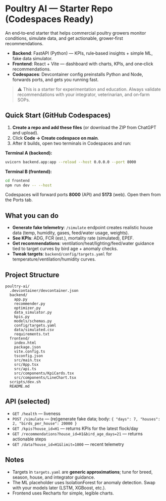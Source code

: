 # Poultry AI — Starter Repo (Codespaces Ready)

An end‑to‑end starter that helps commercial poultry growers monitor conditions, simulate data, and get actionable, grower‑first recommendations.

- **Backend**: FastAPI (Python) — KPIs, rule‑based insights + simple ML, fake data simulator.
- **Frontend**: React + Vite — dashboard with charts, KPIs, and one‑click recommendations.
- **Codespaces**: Devcontainer config preinstalls Python and Node, forwards ports, and gets you running fast.

> ⚠️ This is a starter for experimentation and education. Always validate recommendations with your integrator, veterinarian, and on‑farm SOPs.

## Quick Start (GitHub Codespaces)

1. **Create a repo and add these files** (or download the ZIP from ChatGPT and upload).
2. Click **Code → Create codespace on main**.
3. After it builds, open two terminals in Codespaces and run:

**Terminal A (backend):**
```bash
uvicorn backend.app:app --reload --host 0.0.0.0 --port 8000
```

**Terminal B (frontend):**
```bash
cd frontend
npm run dev -- --host
```

Codespaces will forward ports **8000** (API) and **5173** (web). Open them from the Ports tab.

## What you can do
- **Generate fake telemetry**: `/simulate` endpoint creates realistic house data (temp, humidity, gases, feed/water usage, weights).
- **See KPIs**: ADG, FCR (est.), mortality rate (simulated), EPEF.
- **Get recommendations**: ventilation/heat/lighting/feed/water guidance tied to target curves by bird age + anomaly checks.
- **Tweak targets**: `backend/config/targets.yaml` for temperature/ventilation/humidity curves.

## Project Structure
```
poultry-ai/
  .devcontainer/devcontainer.json
  backend/
    app.py
    recommender.py
    optimizer.py
    data_simulator.py
    kpis.py
    models/schemas.py
    config/targets.yaml
    data/simulated.csv
    requirements.txt
  frontend/
    index.html
    package.json
    vite.config.ts
    tsconfig.json
    src/main.tsx
    src/App.tsx
    src/api.ts
    src/components/KpiCards.tsx
    src/components/LineChart.tsx
  scripts/dev.sh
  README.md
```

## API (selected)
- `GET /health` — liveness
- `POST /simulate` — (re)generate fake data; body: `{ "days": 7, "houses": 2, "birds_per_house": 20000 }`
- `GET /kpis?house_id=H1` — returns KPIs for the latest flock/day
- `GET /recommendations?house_id=H1&bird_age_days=21` — returns actionable steps
- `GET /data?house_id=H1&limit=1000` — recent telemetry

## Notes
- Targets in `targets.yaml` are **generic approximations**; tune for breed, season, house, and integrator guidance.
- The ML placeholder uses IsolationForest for anomaly detection. Swap with your models later (LSTM, XGBoost, etc.).
- Frontend uses Recharts for simple, legible charts.
